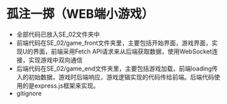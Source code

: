 # 孤注一掷（WEB端小游戏）
* 全部代码已放入SE_02文件夹中
* 前端代码在SE_02/game_front文件夹里，主要包括开始界面，游戏界面，实现U的界面，前端采用Fetch API请求来从后端获取数据，使用WebSocket连接，实现游戏中双向通信
* 后端代码在SE_02/game_end文件夹里，主要包括游戏加载，前端loading传入的初始数据，游戏时后端响应，游戏逻辑实现的代码传给前端。后端代码使用的是express.js框架来实现。
* gitignore
